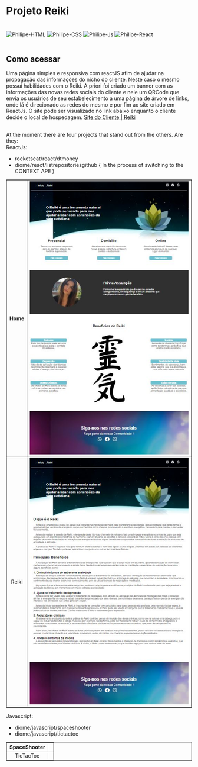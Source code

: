 # Projeto Reiki

<div style="display: inline_block"><br>
  <img align="center" alt="Philipe-HTML" height="50" width="50" src="https://cdn.jsdelivr.net/gh/devicons/devicon/icons/html5/html5-original.svg">
  <img align="center" alt="Philipe-CSS" height="50" width="50" src="https://cdn.jsdelivr.net/gh/devicons/devicon/icons/css3/css3-original.svg">
  <img align="center" alt="Philipe-Js" height="50" width="50" src="https://cdn.jsdelivr.net/gh/devicons/devicon/icons/javascript/javascript-original.svg">
  <img align="center" alt="Philipe-React" height="50" width="50" src="https://cdn.jsdelivr.net/gh/devicons/devicon/icons/react/react-original.svg">
</div>

<br />

## Como acessar

Uma página simples e responsiva com reactJS afim de ajudar na propagação das informações do nicho do cliente.
Neste caso o mesmo possuí habilidades com o Reiki. A priori foi criado um banner com as informações das novas redes sociais do cliente e nele um QRCode que envia os usuários de seu estabelecimento a uma página de árvore de links, onde lá é direcionado as redes do mesmo e por fim ao site criado em ReactJs.
O site pode ser visualizado no link abaixo enquanto o cliente decide o local de hospedagem.
<a href="https://reiki-psi.vercel.app/">Site do Cliente | Reiki</a>

## 

At the moment there are four projects that stand out from the others.
Are they:<br />
ReactJs:<br />
  * rocketseat/react/dtmoney
  * diome/react/listrepositoriesgithub { In the process of switching to the CONTEXT API! }
<table border="1">
    <thead>
    	<tr>
      <th>Home</th>
      <th><img src="./src/assets/home.JPG" alt="Página Home" /></th>
     </tr>
    </thead>
    <tbody>
    	<tr>
      <td align="center">Reiki</td>
      <td align="center"><img src="./src/assets/reiki.JPG" alt="Página Reiki" /></td>
     </tr>
    </tbody>
</table>

Javascript:
 * diome/javascript/spaceshooter
 * diome/javascript/tictactoe

<table border="1">
    <thead>
    	<tr>
      <th>SpaceShooter</th>
      <th><img src="" alt="" /></th>
     </tr>
    </thead>
    <tbody>
    	<tr>
      <td align="center">TicTacToe</td>
      <td align="center"><img src="" alt="" /></td>
     </tr>
    </tbody>
</table>

